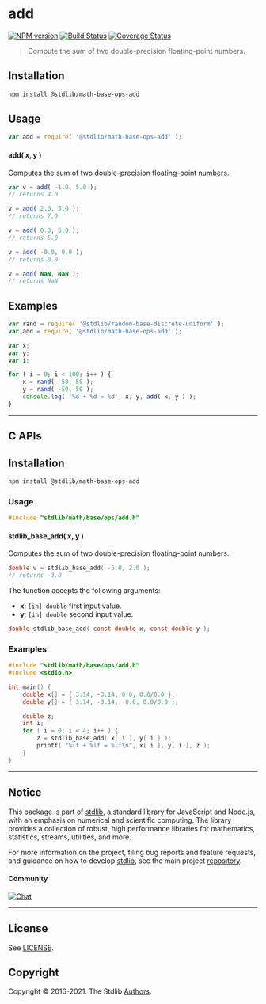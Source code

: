 <!--

@license Apache-2.0

Copyright (c) 2021 The Stdlib Authors.

Licensed under the Apache License, Version 2.0 (the "License");
you may not use this file except in compliance with the License.
You may obtain a copy of the License at

   http://www.apache.org/licenses/LICENSE-2.0

Unless required by applicable law or agreed to in writing, software
distributed under the License is distributed on an "AS IS" BASIS,
WITHOUT WARRANTIES OR CONDITIONS OF ANY KIND, either express or implied.
See the License for the specific language governing permissions and
limitations under the License.

-->

# add

[![NPM version][npm-image]][npm-url] [![Build Status][test-image]][test-url] [![Coverage Status][coverage-image]][coverage-url] <!-- [![dependencies][dependencies-image]][dependencies-url] -->

> Compute the sum of two double-precision floating-point numbers.

<!-- Section to include introductory text. Make sure to keep an empty line after the intro `section` element and another before the `/section` close. -->

<section class="intro">

</section>

<!-- /.intro -->

<!-- Package usage documentation. -->

<section class="installation">

## Installation

```bash
npm install @stdlib/math-base-ops-add
```

</section>

<section class="usage">

## Usage

```javascript
var add = require( '@stdlib/math-base-ops-add' );
```

#### add( x, y )

Computes the sum of two double-precision floating-point numbers.

```javascript
var v = add( -1.0, 5.0 );
// returns 4.0

v = add( 2.0, 5.0 );
// returns 7.0

v = add( 0.0, 5.0 );
// returns 5.0

v = add( -0.0, 0.0 );
// returns 0.0

v = add( NaN, NaN );
// returns NaN
```

</section>

<!-- /.usage -->

<!-- Package usage notes. Make sure to keep an empty line after the `section` element and another before the `/section` close. -->

<section class="notes">

</section>

<!-- /.notes -->

<!-- Package usage examples. -->

<section class="examples">

## Examples

<!-- eslint no-undef: "error" -->

```javascript
var rand = require( '@stdlib/random-base-discrete-uniform' );
var add = require( '@stdlib/math-base-ops-add' );

var x;
var y;
var i;

for ( i = 0; i < 100; i++ ) {
    x = rand( -50, 50 );
    y = rand( -50, 50 );
    console.log( '%d + %d = %d', x, y, add( x, y ) );
}
```

</section>

<!-- /.examples -->

<!-- C interface documentation. -->

* * *

<section class="c">

## C APIs

<!-- Section to include introductory text. Make sure to keep an empty line after the intro `section` element and another before the `/section` close. -->

<section class="intro">

</section>

<!-- /.intro -->

<!-- C usage documentation. -->

<section class="installation">

## Installation

```bash
npm install @stdlib/math-base-ops-add
```

</section>

<section class="usage">

### Usage

```c
#include "stdlib/math/base/ops/add.h"
```

#### stdlib_base_add( x, y )

Computes the sum of two double-precision floating-point numbers.

```c
double v = stdlib_base_add( -5.0, 2.0 );
// returns -3.0
```

The function accepts the following arguments:

-   **x**: `[in] double` first input value.
-   **y**: `[in] double` second input value.

```c
double stdlib_base_add( const double x, const double y );
```

</section>

<!-- /.usage -->

<!-- C API usage notes. Make sure to keep an empty line after the `section` element and another before the `/section` close. -->

<section class="notes">

</section>

<!-- /.notes -->

<!-- C API usage examples. -->

<section class="examples">

### Examples

```c
#include "stdlib/math/base/ops/add.h"
#include <stdio.h>

int main() {
    double x[] = { 3.14, -3.14, 0.0, 0.0/0.0 };
    double y[] = { 3.14, -3.14, -0.0, 0.0/0.0 };

    double z;
    int i;
    for ( i = 0; i < 4; i++ ) {
        z = stdlib_base_add( x[ i ], y[ i ] );
        printf( "%lf + %lf = %lf\n", x[ i ], y[ i ], z );
    }
}
```

</section>

<!-- /.examples -->

</section>

<!-- /.c -->

<!-- Section for related `stdlib` packages. Do not manually edit this section, as it is automatically populated. -->

<section class="related">

</section>

<!-- /.related -->

<!-- Section for all links. Make sure to keep an empty line after the `section` element and another before the `/section` close. -->


<section class="main-repo" >

* * *

## Notice

This package is part of [stdlib][stdlib], a standard library for JavaScript and Node.js, with an emphasis on numerical and scientific computing. The library provides a collection of robust, high performance libraries for mathematics, statistics, streams, utilities, and more.

For more information on the project, filing bug reports and feature requests, and guidance on how to develop [stdlib][stdlib], see the main project [repository][stdlib].

#### Community

[![Chat][chat-image]][chat-url]

---

## License

See [LICENSE][stdlib-license].


## Copyright

Copyright &copy; 2016-2021. The Stdlib [Authors][stdlib-authors].

</section>

<!-- /.stdlib -->

<!-- Section for all links. Make sure to keep an empty line after the `section` element and another before the `/section` close. -->

<section class="links">

[npm-image]: http://img.shields.io/npm/v/@stdlib/math-base-ops-add.svg
[npm-url]: https://npmjs.org/package/@stdlib/math-base-ops-add

[test-image]: https://github.com/stdlib-js/math-base-ops-add/actions/workflows/test.yml/badge.svg
[test-url]: https://github.com/stdlib-js/math-base-ops-add/actions/workflows/test.yml

[coverage-image]: https://img.shields.io/codecov/c/github/stdlib-js/math-base-ops-add/main.svg
[coverage-url]: https://codecov.io/github/stdlib-js/math-base-ops-add?branch=main

<!--

[dependencies-image]: https://img.shields.io/david/stdlib-js/math-base-ops-add.svg
[dependencies-url]: https://david-dm.org/stdlib-js/math-base-ops-add/main

-->

[chat-image]: https://img.shields.io/gitter/room/stdlib-js/stdlib.svg
[chat-url]: https://gitter.im/stdlib-js/stdlib/

[stdlib]: https://github.com/stdlib-js/stdlib

[stdlib-authors]: https://github.com/stdlib-js/stdlib/graphs/contributors

[stdlib-license]: https://raw.githubusercontent.com/stdlib-js/math-base-ops-add/main/LICENSE

</section>

<!-- /.links -->
